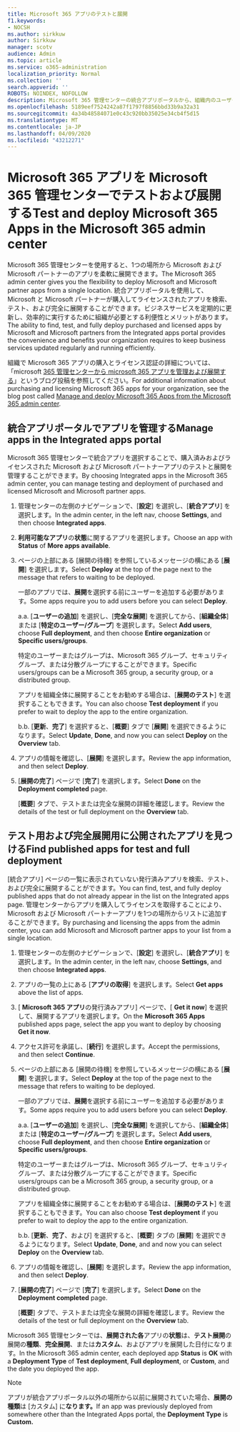 ```yaml
---
title: Microsoft 365 アプリのテストと展開
f1.keywords:
- NOCSH
ms.author: sirkkuw
author: Sirkkuw
manager: scotv
audience: Admin
ms.topic: article
ms.service: o365-administration
localization_priority: Normal
ms.collection: ''
search.appverid: ''
ROBOTS: NOINDEX, NOFOLLOW
description: Microsoft 365 管理センターの統合アプリポータルから、組織内のユーザーおよびグループに対して Microsoft および Microsoft パートナーアプリを検索、テスト、および展開します。
ms.openlocfilehash: 5189eef7524242a87f1797f8856bbd33b9a32a31
ms.sourcegitcommit: 4a34b48584071e0c43c920bb35025e34cb4f5d15
ms.translationtype: MT
ms.contentlocale: ja-JP
ms.lasthandoff: 04/09/2020
ms.locfileid: "43212271"
---
```

# <a name="test-and-deploy-microsoft-365-apps-in-the-microsoft-365-admin-center"></a><span data-ttu-id="cb0df-103">Microsoft 365 アプリを Microsoft 365 管理センターでテストおよび展開する</span><span class="sxs-lookup"><span data-stu-id="cb0df-103">Test and deploy Microsoft 365 Apps in the Microsoft 365 admin center</span></span>

<span data-ttu-id="cb0df-104">Microsoft 365 管理センターを使用すると、1つの場所から Microsoft および Microsoft パートナーのアプリを柔軟に展開できます。</span><span class="sxs-lookup"><span data-stu-id="cb0df-104">The Microsoft 365 admin center gives you the flexibility to deploy Microsoft and Microsoft partner apps from a single location.</span></span> <span data-ttu-id="cb0df-105">統合アプリポータルを使用して、Microsoft と Microsoft パートナーが購入してライセンスされたアプリを検索、テスト、および完全に展開することができます。ビジネスサービスを定期的に更新し、効率的に実行するために組織が必要とする利便性とメリットがあります。</span><span class="sxs-lookup"><span data-stu-id="cb0df-105">The ability to find, test, and fully deploy purchased and licensed apps by Microsoft and Microsoft partners from the Integrated apps portal provides the convenience and benefits your organization requires to keep business services updated regularly and running efficiently.</span></span>  

<span data-ttu-id="cb0df-106">組織で Microsoft 365 アプリの購入とライセンス認証の詳細については、「microsoft [365 管理センターから microsoft 365 アプリを管理および展開する](https://techcommunity.microsoft.com/t5/microsoft-365-blog/manage-and-deploy-microsoft-365-apps-from-the-microsoft-365/ba-p/1194324)」というブログ投稿を参照してください。</span><span class="sxs-lookup"><span data-stu-id="cb0df-106">For additional information about purchasing and licensing Microsoft 365 apps for your organization, see the blog post called [Manage and deploy Microsoft 365 Apps from the Microsoft 365 admin center](https://techcommunity.microsoft.com/t5/microsoft-365-blog/manage-and-deploy-microsoft-365-apps-from-the-microsoft-365/ba-p/1194324).</span></span>
  
## <a name="manage-apps-in-the-integrated-apps-portal"></a><span data-ttu-id="cb0df-107">統合アプリポータルでアプリを管理する</span><span class="sxs-lookup"><span data-stu-id="cb0df-107">Manage apps in the Integrated apps portal</span></span>

<span data-ttu-id="cb0df-108">Microsoft 365 管理センターで統合アプリを選択することで、購入済みおよびライセンスされた Microsoft および Microsoft パートナーアプリのテストと展開を管理することができます。</span><span class="sxs-lookup"><span data-stu-id="cb0df-108">By choosing Integrated apps in the Microsoft 365 admin center, you can manage testing and deployment of purchased and licensed Microsoft and Microsoft partner apps.</span></span> 

1. <span data-ttu-id="cb0df-109">管理センターの左側のナビゲーションで、[**設定**] を選択し、[**統合アプリ**] を選択します。</span><span class="sxs-lookup"><span data-stu-id="cb0df-109">In the admin center, in the left nav, choose **Settings**, and then choose **Integrated apps**.</span></span> 

2. <span data-ttu-id="cb0df-110">**利用可能なアプリ**の**状態**に関するアプリを選択します。</span><span class="sxs-lookup"><span data-stu-id="cb0df-110">Choose an app with **Status** of **More apps available**.</span></span>

3. <span data-ttu-id="cb0df-111">ページの上部にある [展開の待機] を参照しているメッセージの横にある [**展開**] を選択します。</span><span class="sxs-lookup"><span data-stu-id="cb0df-111">Select **Deploy** at the top of the page next to the message that refers to waiting to be deployed.</span></span>

    <span data-ttu-id="cb0df-112">一部のアプリでは、**展開**を選択する前にユーザーを追加する必要があります。</span><span class="sxs-lookup"><span data-stu-id="cb0df-112">Some apps require you to add users before you can select **Deploy**.</span></span>

    <span data-ttu-id="cb0df-113">a.</span><span class="sxs-lookup"><span data-stu-id="cb0df-113">a.</span></span> <span data-ttu-id="cb0df-114">[**ユーザーの追加**] を選択し、[**完全な展開**] を選択してから、[**組織全体**] または [**特定のユーザー/グループ**] を選択します。</span><span class="sxs-lookup"><span data-stu-id="cb0df-114">Select **Add users**, choose **Full deployment**, and then choose **Entire organization** or **Specific users/groups**.</span></span>

    <span data-ttu-id="cb0df-115">特定のユーザーまたはグループは、Microsoft 365 グループ、セキュリティグループ、または分散グループにすることができます。</span><span class="sxs-lookup"><span data-stu-id="cb0df-115">Specific users/groups can be a Microsoft 365 group, a security group, or a distributed group.</span></span>

    <span data-ttu-id="cb0df-116">アプリを組織全体に展開することをお勧めする場合は、[**展開のテスト**] を選択することもできます。</span><span class="sxs-lookup"><span data-stu-id="cb0df-116">You can also choose **Test deployment** if you prefer to wait to deploy the app to the entire organization.</span></span>

    <span data-ttu-id="cb0df-117">b.</span><span class="sxs-lookup"><span data-stu-id="cb0df-117">b.</span></span> <span data-ttu-id="cb0df-118">[**更新**、**完了**] を選択すると、[**概要**] タブで [**展開**] を選択できるようになります。</span><span class="sxs-lookup"><span data-stu-id="cb0df-118">Select **Update**, **Done**, and now you can select **Deploy** on the **Overview** tab.</span></span>  

4. <span data-ttu-id="cb0df-119">アプリの情報を確認し、[**展開**] を選択します。</span><span class="sxs-lookup"><span data-stu-id="cb0df-119">Review the app information, and then select **Deploy**.</span></span> 

5. <span data-ttu-id="cb0df-120">[**展開の完了**] ページで [**完了**] を選択します。</span><span class="sxs-lookup"><span data-stu-id="cb0df-120">Select **Done** on the **Deployment completed** page.</span></span> 

    <span data-ttu-id="cb0df-121">[**概要**] タブで、テストまたは完全な展開の詳細を確認します。</span><span class="sxs-lookup"><span data-stu-id="cb0df-121">Review the details of the test or full deployment on the **Overview** tab.</span></span>

## <a name="find-published-apps-for-test-and-full-deployment"></a><span data-ttu-id="cb0df-122">テスト用および完全展開用に公開されたアプリを見つける</span><span class="sxs-lookup"><span data-stu-id="cb0df-122">Find published apps for test and full deployment</span></span> 

<span data-ttu-id="cb0df-123">[統合アプリ] ページの一覧に表示されていない発行済みアプリを検索、テスト、および完全に展開することができます。</span><span class="sxs-lookup"><span data-stu-id="cb0df-123">You can find, test, and fully deploy published apps that do not already appear in the list on the Integrated apps page.</span></span> <span data-ttu-id="cb0df-124">管理センターからアプリを購入してライセンスを取得することにより、Microsoft および Microsoft パートナーアプリを1つの場所からリストに追加することができます。</span><span class="sxs-lookup"><span data-stu-id="cb0df-124">By purchasing and licensing the apps from the admin center, you can add Microsoft and Microsoft partner apps to your list from a single location.</span></span>

1. <span data-ttu-id="cb0df-125">管理センターの左側のナビゲーションで、[**設定**] を選択し、[**統合アプリ**] を選択します。</span><span class="sxs-lookup"><span data-stu-id="cb0df-125">In the admin center, in the left nav, choose **Settings**, and then choose **Integrated apps**.</span></span> 

2. <span data-ttu-id="cb0df-126">アプリの一覧の上にある [**アプリの取得**] を選択します。</span><span class="sxs-lookup"><span data-stu-id="cb0df-126">Select **Get apps** above the list of apps.</span></span>

3. <span data-ttu-id="cb0df-127">[ **Microsoft 365 アプリ**の発行済みアプリ] ページで、[ **Get it now**] を選択して、展開するアプリを選択します。</span><span class="sxs-lookup"><span data-stu-id="cb0df-127">On the **Microsoft 365 Apps** published apps page, select the app you want to deploy by choosing **Get it now**.</span></span>

4. <span data-ttu-id="cb0df-128">アクセス許可を承諾し、[**続行**] を選択します。</span><span class="sxs-lookup"><span data-stu-id="cb0df-128">Accept the permissions, and then select **Continue**.</span></span>

5. <span data-ttu-id="cb0df-129">ページの上部にある [展開の待機] を参照しているメッセージの横にある [**展開**] を選択します。</span><span class="sxs-lookup"><span data-stu-id="cb0df-129">Select **Deploy** at the top of the page next to the message that refers to waiting to be deployed.</span></span>

    <span data-ttu-id="cb0df-130">一部のアプリでは、**展開**を選択する前にユーザーを追加する必要があります。</span><span class="sxs-lookup"><span data-stu-id="cb0df-130">Some apps require you to add users before you can select **Deploy**.</span></span>

    <span data-ttu-id="cb0df-131">a.</span><span class="sxs-lookup"><span data-stu-id="cb0df-131">a.</span></span> <span data-ttu-id="cb0df-132">[**ユーザーの追加**] を選択し、[**完全な展開**] を選択してから、[**組織全体**] または [**特定のユーザー/グループ**] を選択します。</span><span class="sxs-lookup"><span data-stu-id="cb0df-132">Select **Add users**, choose **Full deployment**, and then choose **Entire organization** or **Specific users/groups**.</span></span>

    <span data-ttu-id="cb0df-133">特定のユーザーまたはグループは、Microsoft 365 グループ、セキュリティグループ、または分散グループにすることができます。</span><span class="sxs-lookup"><span data-stu-id="cb0df-133">Specific users/groups can be a Microsoft 365 group, a security group, or a distributed group.</span></span>

    <span data-ttu-id="cb0df-134">アプリを組織全体に展開することをお勧めする場合は、[**展開のテスト**] を選択することもできます。</span><span class="sxs-lookup"><span data-stu-id="cb0df-134">You can also choose **Test deployment** if you prefer to wait to deploy the app to the entire organization.</span></span>

    <span data-ttu-id="cb0df-135">b.</span><span class="sxs-lookup"><span data-stu-id="cb0df-135">b.</span></span> <span data-ttu-id="cb0df-136">[**更新**、**完了**、および] を選択すると、[**概要**] タブの [**展開**] を選択できるようになります。</span><span class="sxs-lookup"><span data-stu-id="cb0df-136">Select **Update**, **Done**, and and now you can select **Deploy** on the **Overview** tab.</span></span>  

6. <span data-ttu-id="cb0df-137">アプリの情報を確認し、[**展開**] を選択します。</span><span class="sxs-lookup"><span data-stu-id="cb0df-137">Review the app information, and then select **Deploy**.</span></span> 

7. <span data-ttu-id="cb0df-138">[**展開の完了**] ページで [**完了**] を選択します。</span><span class="sxs-lookup"><span data-stu-id="cb0df-138">Select **Done** on the **Deployment completed** page.</span></span> 

    <span data-ttu-id="cb0df-139">[**概要**] タブで、テストまたは完全な展開の詳細を確認します。</span><span class="sxs-lookup"><span data-stu-id="cb0df-139">Review the details of the test or full deployment on the **Overview** tab.</span></span>

<span data-ttu-id="cb0df-140">Microsoft 365 管理センターでは、**展開された各**アプリの**状態**は、**テスト展開**の展開の**種類**、**完全展開**、または**カスタム**、およびアプリを展開した日付になります。</span><span class="sxs-lookup"><span data-stu-id="cb0df-140">In the Microsoft 365 admin center, each deployed app **Status** is **OK** with a **Deployment Type** of **Test deployment**, **Full deployment**, or **Custom**, and the date you deployed the app.</span></span>

> [!NOTE]
> <span data-ttu-id="cb0df-141">アプリが統合アプリポータル以外の場所から以前に展開されていた場合、**展開の種類**は [カスタム] に**なります。**</span><span class="sxs-lookup"><span data-stu-id="cb0df-141">If an app was previously deployed from somewhere other than the Integrated Apps portal, the **Deployment Type** is **Custom.**</span></span>
  